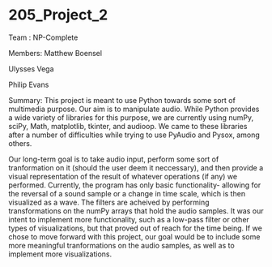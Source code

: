 # 205_Project_2

Team : NP-Complete

Members: 
Matthew Boensel

Ulysses Vega

Philip Evans

Summary: 
This project is meant to use Python towards some sort of multimedia purpose.  Our aim is to manipulate audio.  While 
Python provides a wide variety of libraries for this purpose, we are currently using numPy, sciPy, Math, matplotlib, tkinter, and audioop.  We came to these libraries after a number of difficulties while trying to use PyAudio and Pysox, among others.

Our long-term goal is to take audio input, perform some sort of tranformation on it (should the user deem it neccessary),
and then provide a visual representation of the result of whatever operations (if any) we performed.  Currently, the 
program has only basic functionality- allowing for the reversal of a sound sample or a change in time scale, which is then visualized as a wave.  The filters are acheived by performing transformations on the numPy arrays that hold the audio samples. It was our intent to implement more functionality, such as a low-pass filter or other types of visualizations, but that proved out of reach for the time being. If we chose to move forward with this project, our goal would be to include some more meaningful tranformations on the audio samples, as well as to implement more visualizations.
